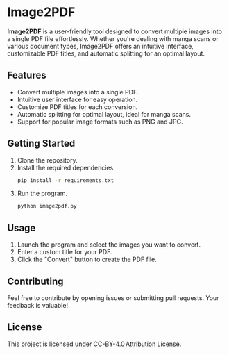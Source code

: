 # Image2PDF

**Image2PDF** is a user-friendly tool designed to convert multiple images into a single PDF file effortlessly. Whether you're dealing with manga scans or various document types, Image2PDF offers an intuitive interface, customizable PDF titles, and automatic splitting for an optimal layout.

## Features

- Convert multiple images into a single PDF.
- Intuitive user interface for easy operation.
- Customize PDF titles for each conversion.
- Automatic splitting for optimal layout, ideal for manga scans.
- Support for popular image formats such as PNG and JPG.

## Getting Started

1. Clone the repository.
2. Install the required dependencies.
   ```bash
   pip install -r requirements.txt
   ```
3. Run the program.
   ```bash
   python image2pdf.py
   ```

## Usage

1. Launch the program and select the images you want to convert.
2. Enter a custom title for your PDF.
3. Click the "Convert" button to create the PDF file.

## Contributing

Feel free to contribute by opening issues or submitting pull requests. Your feedback is valuable!

## License

This project is licensed under CC-BY-4.0 Attribution License.
